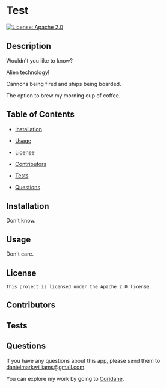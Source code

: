 
  
  # Test 

  [![License: Apache 2.0](https://img.shields.io/badge/License-Apache%202.0-blue.svg)](https://opensource.org/licenses/Apache-2.0)

  ## Description

  Wouldn't you like to know?

  Alien technology!
  
  Cannons being fired and ships being boarded.
    
  The option to brew my morning cup of coffee.

  ## Table of Contents

  * [Installation](#installation)

  * [Usage](#usage)

  * [License](#license)

  * [Contributors](#contributors)

  * [Tests](#tests)

  * [Questions](#questions)

  ## Installation

  Don't know.

  ## Usage

  Don't care.

  ## License

    This project is licensed under the Apache 2.0 license.

  ## Contributors

  
  
  ## Tests

  

  ## Questions

  If you have any questions about this app, please send them to danielmarkwilliams@gmail.com.

  You can explore my work by going to [Coridane](https://github.com/Coridane/).

